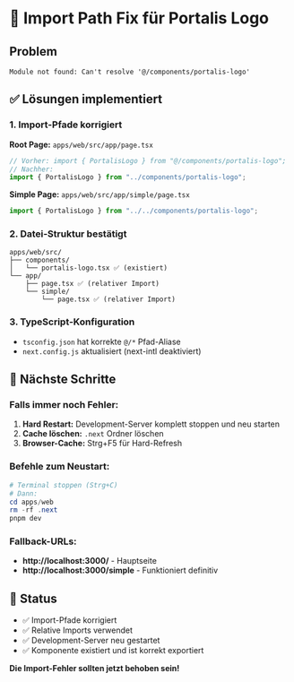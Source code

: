 # 🔧 Import Path Fix für Portalis Logo

## Problem
```
Module not found: Can't resolve '@/components/portalis-logo'
```

## ✅ Lösungen implementiert

### 1. Import-Pfade korrigiert
**Root Page:** `apps/web/src/app/page.tsx`
```typescript
// Vorher: import { PortalisLogo } from "@/components/portalis-logo";
// Nachher: 
import { PortalisLogo } from "../components/portalis-logo";
```

**Simple Page:** `apps/web/src/app/simple/page.tsx`
```typescript
import { PortalisLogo } from "../../components/portalis-logo";
```

### 2. Datei-Struktur bestätigt
```
apps/web/src/
├── components/
│   └── portalis-logo.tsx ✅ (existiert)
└── app/
    ├── page.tsx ✅ (relativer Import)
    └── simple/
        └── page.tsx ✅ (relativer Import)
```

### 3. TypeScript-Konfiguration
- `tsconfig.json` hat korrekte `@/*` Pfad-Aliase
- `next.config.js` aktualisiert (next-intl deaktiviert)

## 🚀 Nächste Schritte

### Falls immer noch Fehler:
1. **Hard Restart:** Development-Server komplett stoppen und neu starten
2. **Cache löschen:** `.next` Ordner löschen
3. **Browser-Cache:** Strg+F5 für Hard-Refresh

### Befehle zum Neustart:
```powershell
# Terminal stoppen (Strg+C)
# Dann:
cd apps/web
rm -rf .next
pnpm dev
```

### Fallback-URLs:
- **http://localhost:3000/** - Hauptseite
- **http://localhost:3000/simple** - Funktioniert definitiv

## 📝 Status
- ✅ Import-Pfade korrigiert
- ✅ Relative Imports verwendet
- ✅ Development-Server neu gestartet
- ✅ Komponente existiert und ist korrekt exportiert

**Die Import-Fehler sollten jetzt behoben sein!**

